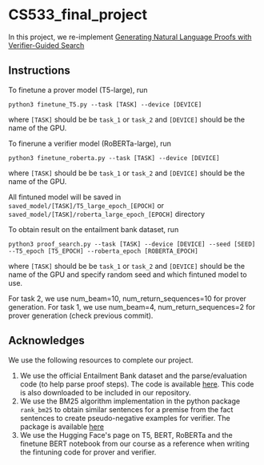# CS533_final_project

In this project, we re-implement [Generating Natural Language Proofs with Verifier-Guided Search](https://aclanthology.org/2022.emnlp-main.7.pdf)

## Instructions
To finetune a prover model (T5-large), run
```
python3 finetune_T5.py --task [TASK] --device [DEVICE]
```
where `[TASK]` should be be `task_1` or `task_2` and `[DEVICE]` should be the name of the GPU.

To finerune a verifier model (RoBERTa-large), run
```
python3 finetune_roberta.py --task [TASK] --device [DEVICE]
```
where `[TASK]` should be be `task_1` or `task_2` and `[DEVICE]` should be the name of the GPU.

All fintuned model will be saved in `saved_model/[TASK]/T5_large_epoch_[EPOCH]` or `saved_model/[TASK]/roberta_large_epoch_[EPOCH]` directory

To obtain result on the entailment bank dataset, run
```
python3 proof_search.py --task [TASK] --device [DEVICE] --seed [SEED] --T5_epoch [T5_EPOCH] --roberta_epoch [ROBERTA_EPOCH]
```
where `[TASK]` should be be `task_1` or `task_2` and `[DEVICE]` should be the name of the GPU and specify random seed and which fintuned model to use.

For task 2, we use num_beam=10, num_return_sequences=10 for prover generation. For task 1, we use num_beam=4, num_return_sequences=2 for prover generation (check previous commit).

## Acknowledges

We use the following resources to complete our project.

1. We use the official Entailment Bank dataset and the parse/evaluation code (to help parse proof steps). The code is available [here](https://github.com/allenai/entailment_bank). This code is also downloaded to be included in our repository.
2. We use the BM25 algorithm implementation in the python package `rank_bm25` to obtain similar sentences for a premise from the fact sentences to create pseudo-negative examples for verifier. The package is available [here](https://pypi.org/project/rank-bm25/)
3. We use the Hugging Face's page on T5, BERT, RoBERTa and the finetune BERT notebook from our course as a reference when writing the fintuning code for prover and verifier.
